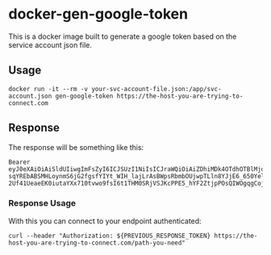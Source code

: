# docker-gen-google-token

This is a docker image built to generate a google token based on the service account json file.

## Usage

```
docker run -it --rm -v your-svc-account-file.json:/app/svc-account.json gen-google-token https://the-host-you-are-trying-to-connect.com
```

## Response

The response will be something like this:

```
Bearer eyJ0eXAiOiAiSldUIiwgImFsZyI6ICJSUzI1NiIsICJraWQiOiAiZDhiMDk4OTdhOTBlMjdkMDJlMDE4NDE4NzJiMTg2Yjc6ICJwbGF0Zm9ybS1kb3RuZXQtZ29jZEB2ZXJkYW50LWN1cnJlbnQtMTA0MjEwLmlhbS5nc2VydmljZWFjY291bnQuY29tIiwgInN1YiI6ICJwbGF0Zm9ybS1kb3RuZXQtZ29jZEB2ZXJkYW50LWN1cnJlbnQtMTA0MjEwLmlhbS5nc2VydmljZWFjY291bnQuY29tIiwgImVtYWlsIjogInBsYX0OV0ekcJt-sqYREbABSMHLoynmS6jG2fgsfYIYt_WIH_lajLrAsBWpsRbmbOUjwpTLln8YJjE6_650YelHVUPns9YZbacY_agozT6g22hPuJD4SCik0mpGvaM4zppuNdW-2Uf41UeaeEK0iutaYXx710tvwo9fsI6t1THM0SRjVSJKcPPE5_hYF2ZtjpPOsQIWOgqgCojyy5hJoJEYB8u9cVA==
```

### Response Usage

With this you can connect to your endpoint authenticated:
```
curl --header "Authorization: ${PREVIOUS_RESPONSE_TOKEN} https://the-host-you-are-trying-to-connect.com/path-you-need"
```
